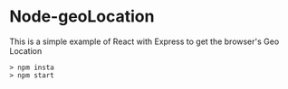 # Node-geoLocation
This is a simple example of React with Express to get the browser's Geo Location
```
> npm insta
> npm start
```
